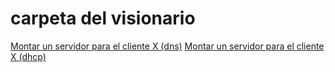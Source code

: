 # carpeta del visionario 

[Montar un servidor para el cliente X (dns)](./r1/readme.md)
[Montar un servidor para el cliente X (dhcp)](./r2/readme.md)
